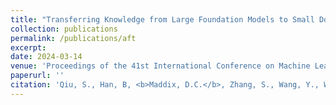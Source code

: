 ```yaml
---
title: "Transferring Knowledge from Large Foundation Models to Small Downstream Tasks"
collection: publications
permalink: /publications/aft
excerpt:
date: 2024-03-14
venue: 'Proceedings of the 41st International Conference on Machine Learning (ICML), 2024'
paperurl: ''
citation: 'Qiu, S., Han, B, <b>Maddix, D.C.</b>, Zhang, S., Wang, Y., Wilson, A.G. (2024). &quot;Transferring Knowledge from Large Foundation Models to Small Downstream Tasks.&quot; <i>Proceedings of the 41st International Conference on Machine Learning (ICML) </i>, Accepted.'
---
```

